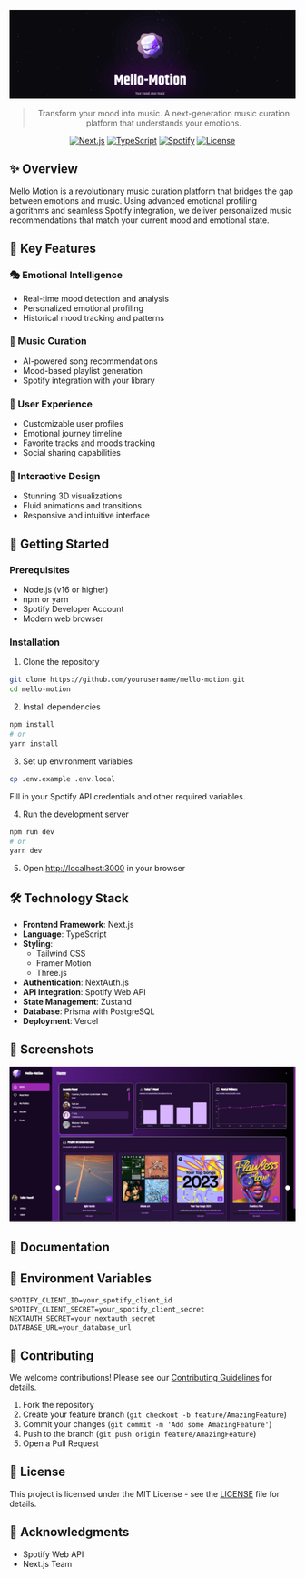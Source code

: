 <div align="center">
  
<div align="center">

 ![alt text](image-1.png)

</div>

> Transform your mood into music. A next-generation music curation platform that understands your emotions.

[![Next.js](https://img.shields.io/badge/Next.js-black?style=for-the-badge&logo=next.js&logoColor=white)](https://nextjs.org/)
[![TypeScript](https://img.shields.io/badge/TypeScript-007ACC?style=for-the-badge&logo=typescript&logoColor=white)](https://www.typescriptlang.org/)
[![Spotify](https://img.shields.io/badge/Spotify-1ED760?style=for-the-badge&logo=spotify&logoColor=white)](https://developer.spotify.com/documentation/web-api/)
[![License](https://img.shields.io/badge/License-MIT-yellow.svg?style=for-the-badge)](LICENSE)

</div>

## ✨ Overview

Mello Motion is a revolutionary music curation platform that bridges the gap between emotions and music. Using advanced emotional profiling algorithms and seamless Spotify integration, we deliver personalized music recommendations that match your current mood and emotional state.

## 🎯 Key Features

### 🎭 Emotional Intelligence
- Real-time mood detection and analysis
- Personalized emotional profiling
- Historical mood tracking and patterns

### 🎵 Music Curation
- AI-powered song recommendations
- Mood-based playlist generation
- Spotify integration with your library

### 👤 User Experience
- Customizable user profiles
- Emotional journey timeline
- Favorite tracks and moods tracking
- Social sharing capabilities

### 🎨 Interactive Design
- Stunning 3D visualizations
- Fluid animations and transitions
- Responsive and intuitive interface

## 🚀 Getting Started

### Prerequisites

- Node.js (v16 or higher)
- npm or yarn
- Spotify Developer Account
- Modern web browser

### Installation

1. Clone the repository
```bash
git clone https://github.com/yourusername/mello-motion.git
cd mello-motion
```

2. Install dependencies
```bash
npm install
# or
yarn install
```

3. Set up environment variables
```bash
cp .env.example .env.local
```
Fill in your Spotify API credentials and other required variables.

4. Run the development server
```bash
npm run dev
# or
yarn dev
```

5. Open [http://localhost:3000](http://localhost:3000) in your browser

## 🛠️ Technology Stack

- **Frontend Framework**: Next.js
- **Language**: TypeScript
- **Styling**: 
  - Tailwind CSS
  - Framer Motion
  - Three.js
- **Authentication**: NextAuth.js
- **API Integration**: Spotify Web API
- **State Management**: Zustand
- **Database**: Prisma with PostgreSQL
- **Deployment**: Vercel

## 📱 Screenshots

<div align="center">

![alt text](image.png)

</div>

## 📖 Documentation

## 🔐 Environment Variables

```env
SPOTIFY_CLIENT_ID=your_spotify_client_id
SPOTIFY_CLIENT_SECRET=your_spotify_client_secret
NEXTAUTH_SECRET=your_nextauth_secret
DATABASE_URL=your_database_url
```

## 🤝 Contributing

We welcome contributions! Please see our [Contributing Guidelines](CONTRIBUTING.md) for details.

1. Fork the repository
2. Create your feature branch (`git checkout -b feature/AmazingFeature`)
3. Commit your changes (`git commit -m 'Add some AmazingFeature'`)
4. Push to the branch (`git push origin feature/AmazingFeature`)
5. Open a Pull Request

## 📄 License

This project is licensed under the MIT License - see the [LICENSE](LICENSE) file for details.

## 🙏 Acknowledgments

- Spotify Web API
- Next.js Team

